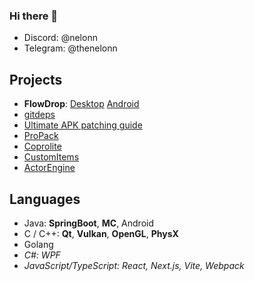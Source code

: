 ### Hi there 👋

- Discord: @nelonn
- Telegram: @thenelonn

## Projects

- **FlowDrop**: [Desktop](https://github.com/noseam-env/flowdrop-qt) [Android](https://github.com/noseam-env/flowdrop-android)
- [gitdeps](https://github.com/Nelonn/gitdeps)
- [Ultimate APK patching guide](https://github.com/Nelonn/ultimate-apk-patching-guide)
- [ProPack](https://github.com/Nelonn/ProPack)
- [Coprolite](https://github.com/Nelonn/coprolite)
- [CustomItems](https://github.com/Nelonn/CustomItems)
- [ActorEngine](https://github.com/Nelonn/ActorEngine)

## Languages

- Java: **SpringBoot**, **MC**, Android
- C / C++: **Qt**, **Vulkan**, **OpenGL**, **PhysX**
- Golang
- _C#: WPF_
- _JavaScript/TypeScript: React, Next.js, Vite, Webpack_
